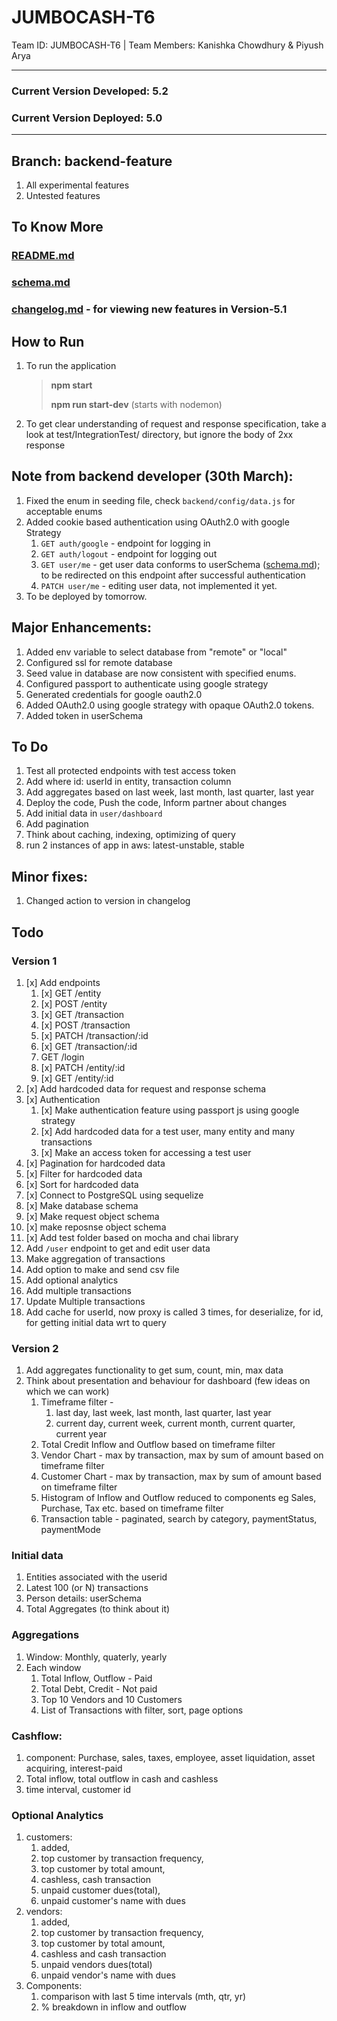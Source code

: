 # JUMBOCASH-T6
Team ID: JUMBOCASH-T6 | Team Members: Kanishka Chowdhury &amp; Piyush Arya

--- 
### Current Version Developed: 5.2

### Current Version Deployed: 5.0
---


## Branch: backend-feature
1. All experimental features
2. Untested features

## To Know More
### [README.md](#)
### [schema.md](schema.md)
### [changelog.md](changelog.md) - for viewing new features in Version-5.1

## How to Run
1. To run the application
   > **npm start**
   > 
   > **npm run start-dev** (starts with nodemon)
2. To get clear understanding of request and response specification, take a look at test/IntegrationTest/ directory, but ignore the body of 2xx response

## Note from backend developer (30th March):
1. Fixed the enum in seeding file, check `backend/config/data.js` for acceptable enums
2. Added cookie based authentication using OAuth2.0 with google Strategy
   1. `GET auth/google` - endpoint for logging in
   2. `GET auth/logout` - endpoint for logging out
   3. `GET user/me` - get user data conforms to userSchema ([schema.md](schema.md)); to be redirected on this endpoint after successful authentication
   4. `PATCH user/me` - editing user data, not implemented it yet.
3. To be deployed by tomorrow.

## Major Enhancements:
1. Added env variable to select database from "remote" or "local"
2. Configured ssl for remote database
3. Seed value in database are now consistent with specified enums.
4. Configured passport to authenticate using google strategy
5. Generated credentials for google oauth2.0
6. Added OAuth2.0 using google strategy with opaque OAuth2.0 tokens.
7. Added token in userSchema
## To Do
1. Test all protected endpoints with test access token
2. Add where id: userId in entity, transaction column
3. Add aggregates based on last week, last month, last quarter, last year
4. Deploy the code, Push the code, Inform partner about changes
5. Add initial data in `user/dashboard`
6. Add pagination
7. Think about caching, indexing, optimizing of query
8. run 2 instances of app in aws: latest-unstable, stable
## Minor fixes:
1. Changed action to version in changelog


## Todo
### Version 1
1. [x] Add endpoints
   1. [x] GET /entity
   2. [x] POST /entity
   3. [x] GET /transaction
   4. [x] POST /transaction
   5. [x] PATCH /transaction/:id
   6. [x] GET /transaction/:id
   7.  GET /login
   8. [x] PATCH /entity/:id
   9. [x] GET /entity/:id
2. [x] Add hardcoded data for request and response schema
3. [x] Authentication
   1. [x] Make authentication feature using passport js using google strategy
   2. [x] Add hardcoded data for a test user, many entity and many transactions
   3. [x] Make an access token for accessing a test user
4. [x] Pagination for hardcoded data
5. [x] Filter for hardcoded data
6. [x] Sort for hardcoded data
7. [x] Connect to PostgreSQL using sequelize
8. [x] Make database schema
9.  [x] Make request object schema
10. [x] make reposnse object schema
11. [x] Add test folder based on mocha and chai library
12.  Add `/user` endpoint to get and edit user data
13.  Make aggregation of transactions
14.  Add option to make and send csv file
15.  Add optional analytics
16.  Add multiple transactions
17.  Update Multiple transactions
18.  Add cache for userId, now proxy is called 3 times, for deserialize, for id, for getting initial data wrt to query

### Version 2
1. Add aggregates functionality to get sum, count, min, max data
2. Think about presentation and behaviour for dashboard (few ideas on which we can work)
   1. Timeframe filter - 
      1. last day, last week, last month, last quarter, last year
      2. current day, current week, current month, current quarter, current year
   2. Total Credit Inflow and Outflow based on timeframe filter
   3. Vendor Chart - max by transaction, max by sum of amount based on timeframe filter
   4. Customer Chart - max by transaction, max by sum of amount based on timeframe filter
   5. Histogram of Inflow and Outflow reduced to components eg Sales, Purchase, Tax etc. based on timeframe filter
   6. Transaction table - paginated, search by category, paymentStatus, paymentMode


### Initial data
1. Entities associated with the userid
2. Latest 100 (or N) transactions
3. Person details: userSchema
4. Total Aggregates (to think about it)

### Aggregations
1. Window: Monthly, quaterly, yearly
2. Each window
   1. Total Inflow, Outflow - Paid
   2. Total Debt, Credit - Not paid
   3. Top 10 Vendors and 10 Customers
   4. List of Transactions with filter, sort, page options

### Cashflow:
1. component: Purchase, sales, taxes, employee, asset liquidation, asset acquiring, interest-paid
2. Total inflow, total outflow in cash and cashless
3. time interval, customer id

### Optional Analytics
1. customers: 
   1. added, 
   2. top customer by transaction frequency, 
   3. top customer by total amount, 
   4. cashless, cash transaction
   5. unpaid customer dues(total),
   6. unpaid customer's name with dues
2. vendors: 
   1. added, 
   2. top customer by transaction frequency, 
   3. top customer by total amount, 
   4. cashless and cash transaction
   5. unpaid vendors dues(total)
   6. unpaid vendor's name with dues
3. Components: 
   1. comparison with last 5 time intervals (mth, qtr, yr)
   2. % breakdown in inflow and outflow